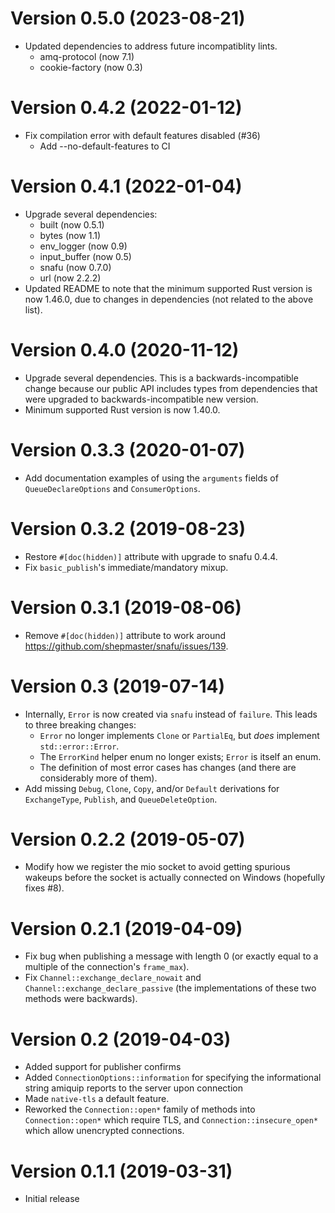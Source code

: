 # Version 0.5.0 (2023-08-21)

* Updated dependencies to address future incompatiblity lints.
  * amq-protocol (now 7.1)
  * cookie-factory (now 0.3)

# Version 0.4.2 (2022-01-12)

* Fix compilation error with default features disabled (#36)
  * Add --no-default-features to CI

# Version 0.4.1 (2022-01-04)

* Upgrade several dependencies:
  * built (now 0.5.1)
  * bytes (now 1.1)
  * env_logger (now 0.9)
  * input_buffer (now 0.5)
  * snafu (now 0.7.0)
  * url (now 2.2.2)
* Updated README to note that the minimum supported Rust version is now 1.46.0,
  due to changes in dependencies (not related to the above list).

# Version 0.4.0 (2020-11-12)

* Upgrade several dependencies. This is a backwards-incompatible change because
  our public API includes types from dependencies that were upgraded to
  backwards-incompatible new version.
* Minimum supported Rust version is now 1.40.0.

# Version 0.3.3 (2020-01-07)

* Add documentation examples of using the `arguments` fields of
  `QueueDeclareOptions` and `ConsumerOptions`.

# Version 0.3.2 (2019-08-23)

* Restore `#[doc(hidden)]` attribute with upgrade to snafu 0.4.4.
* Fix `basic_publish`'s immediate/mandatory mixup.

# Version 0.3.1 (2019-08-06)

* Remove `#[doc(hidden)]` attribute to work around https://github.com/shepmaster/snafu/issues/139.

# Version 0.3 (2019-07-14)

* Internally, `Error` is now created via `snafu` instead of `failure`. This leads to three breaking changes:
  * `Error` no longer implements `Clone` or `PartialEq`, but _does_ implement `std::error::Error`.
  * The `ErrorKind` helper enum no longer exists; `Error` is itself an enum.
  * The definition of most error cases has changes (and there are considerably more of them).
* Add missing `Debug`, `Clone`, `Copy`, and/or `Default` derivations for `ExchangeType`, `Publish`, and `QueueDeleteOption`.

# Version 0.2.2 (2019-05-07)

* Modify how we register the mio socket to avoid getting spurious wakeups before
  the socket is actually connected on Windows (hopefully fixes #8).

# Version 0.2.1 (2019-04-09)

* Fix bug when publishing a message with length 0 (or exactly equal to a
  multiple of the connection's `frame_max`).
* Fix `Channel::exchange_declare_nowait` and `Channel::exchange_declare_passive`
  (the implementations of these two methods were backwards).

# Version 0.2 (2019-04-03)

* Added support for publisher confirms
* Added `ConnectionOptions::information` for specifying the informational string amiquip reports to the server upon connection
* Made `native-tls` a default feature.
* Reworked the `Connection::open*` family of methods into `Connection::open*` which require TLS, and `Connection::insecure_open*` which allow unencrypted connections.

# Version 0.1.1 (2019-03-31)

* Initial release
